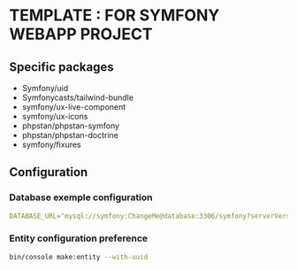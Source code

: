 # TEMPLATE : FOR SYMFONY WEBAPP PROJECT

## Specific packages
- Symfony/uid
- Symfonycasts/tailwind-bundle
- symfony/ux-live-component
- symfony/ux-icons
- phpstan/phpstan-symfony
- phpstan/phpstan-doctrine
- symfony/fixures

## Configuration
### Database exemple configuration
```yaml
DATABASE_URL="mysql://symfony:ChangeMe@database:3306/symfony?serverVersion=8.0.40&charset=utf8mb4"
```
### Entity configuration preference
```sh
bin/console make:entity --with-uuid
```